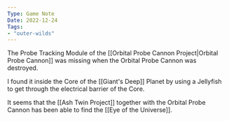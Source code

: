 ```yaml
---
Type: Game Note
Date: 2022-12-24
Tags:
- "outer-wilds"
---
```

The Probe Tracking Module of the [[Orbital Probe Cannon Project|Orbital Probe Cannon]] was missing when the Orbital Probe Cannon was destroyed.

I found it inside the Core of the [[Giant's Deep]] Planet by using a Jellyfish to get through the electrical barrier of the Core.

It seems that the [[Ash Twin Project]] together with the Orbital Probe Cannon has been able to find the [[Eye of the Universe]].